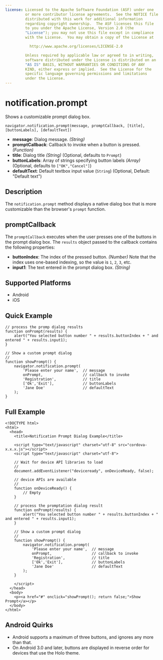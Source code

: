 ```yaml
---
license: Licensed to the Apache Software Foundation (ASF) under one
         or more contributor license agreements.  See the NOTICE file
         distributed with this work for additional information
         regarding copyright ownership.  The ASF licenses this file
         to you under the Apache License, Version 2.0 (the
         "License"); you may not use this file except in compliance
         with the License.  You may obtain a copy of the License at

           http://www.apache.org/licenses/LICENSE-2.0

         Unless required by applicable law or agreed to in writing,
         software distributed under the License is distributed on an
         "AS IS" BASIS, WITHOUT WARRANTIES OR CONDITIONS OF ANY
         KIND, either express or implied.  See the License for the
         specific language governing permissions and limitations
         under the License.
---
```


notification.prompt
====================

Shows a customizable prompt dialog box.

    navigator.notification.prompt(message, promptCallback, [title], [buttonLabels], [defaultText])

- __message__: Dialog message. _(String)_
- __promptCallback__: Callback to invoke when a button is pressed. _(Function)_
- __title__: Dialog title _(String)_ (Optional, defaults to `Prompt`)
- __buttonLabels__: Array of strings specifying button labels _(Array)_ (Optional, defaults to `["OK","Cancel"]`)
- __defaultText__: Default textbox input value (`String`) (Optional, Default: "Default text")

Description
-----------

The `notification.prompt` method displays a native dialog box that is
more customizable than the browser's `prompt` function.

promptCallback
---------------

The `promptCallback` executes when the user presses one of the buttons
in the prompt dialog box. The `results` object passed to the callback
contains the following properties:

- __buttonIndex__: The index of the pressed button. _(Number)_ Note that the index uses one-based indexing, so the value is `1`, `2`, `3`, etc.
- __input1__: The text entered in the prompt dialog box. _(String)_

Supported Platforms
-------------------

- Android
- iOS

Quick Example
-------------

    // process the promp dialog results
    function onPrompt(results) {
        alert("You selected button number " + results.buttonIndex + " and entered " + results.input1);
    }

    // Show a custom prompt dialog
    //
    function showPrompt() {
        navigator.notification.prompt(
            'Please enter your name',  // message
            onPrompt,                  // callback to invoke
            'Registration',            // title
            ['Ok','Exit'],             // buttonLabels
            'Jane Doe'                 // defaultText
        );
    }

Full Example
------------

    <!DOCTYPE html>
    <html>
      <head>
        <title>Notification Prompt Dialog Example</title>

        <script type="text/javascript" charset="utf-8" src="cordova-x.x.x.js"></script>
        <script type="text/javascript" charset="utf-8">

        // Wait for device API libraries to load
        //
        document.addEventListener("deviceready", onDeviceReady, false);

        // device APIs are available
        //
        function onDeviceReady() {
            // Empty
        }

        // process the promptation dialog result
        function onPrompt(results) {
            alert("You selected button number " + results.buttonIndex + " and entered " + results.input1);
        }

        // Show a custom prompt dialog
        //
        function showPrompt() {
            navigator.notification.prompt(
                'Please enter your name',  // message
                onPrompt,                  // callback to invoke
                'Registration',            // title
                ['Ok','Exit'],             // buttonLabels
                'Jane Doe'                 // defaultText
            );
        }

        </script>
      </head>
      <body>
        <p><a href="#" onclick="showPrompt(); return false;">Show Prompt</a></p>
      </body>
    </html>

Android Quirks
----------------------

- Android supports a maximum of three buttons, and ignores any more than that.
- On Android 3.0 and later, buttons are displayed in reverse order for devices that use the Holo theme.
